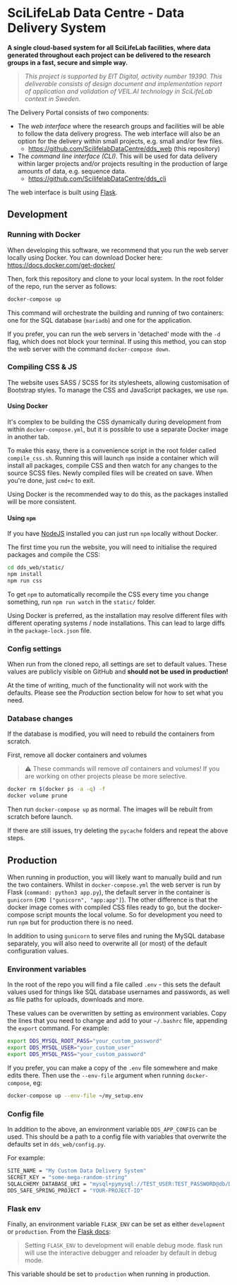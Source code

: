 # SciLifeLab Data Centre - Data Delivery System

**A single cloud-based system for all SciLifeLab facilities, where data generated throughout each project can be delivered to the research groups in a fast, secure and simple way.**

> _This project is supported by EIT Digital, activity number 19390. This deliverable consists of design document and implementation report of application and validation of VEIL.AI technology in SciLifeLab context in Sweden._

The Delivery Portal consists of two components:

* The _web interface_ where the research groups and facilities will be able to follow the data
delivery progress. The web interface will also be an option for the delivery within small
projects, e.g. small and/or few files.
  * <https://github.com/ScilifelabDataCentre/dds_web> (this repository)
* The _command line interface (CLI)_. This will be used for data delivery within larger projects
and/or projects resulting in the production of large amounts of data, e.g. sequence data.
  * <https://github.com/ScilifelabDataCentre/dds_cli>

The web interface is built using [Flask](https://flask.palletsprojects.com/en/2.0.x/).

## Development

### Running with Docker

When developing this software, we recommend that you run the web server locally using Docker.
You can download Docker here: <https://docs.docker.com/get-docker/>

Then, fork this repository and clone to your local system.
In the root folder of the repo, run the server as follows:

```bash
docker-compose up
```

This command will orchestrate the building and running of two containers:
one for the SQL database (`mariadb`) and one for the application.

If you prefer, you can run the web servers in 'detached' mode with the `-d` flag, which does not block your terminal.
If using this method, you can stop the web server with the command `docker-compose down`.

### Compiling CSS & JS

The website uses SASS / SCSS for its stylesheets, allowing customisation of Bootstrap styles.
To manage the CSS and JavaScript packages, we use `npm`.

#### Using Docker

It's complex to be building the CSS dynamically during development from within `docker-compose.yml`,
but it is possible to use a separate Docker image in another tab.

To make this easy, there is a convenience script in the root folder called `compile_css.sh`.
Running this will launch `npm` inside a container which will install all packages, compile CSS
and then watch for any changes to the source SCSS files. Newly compiled files will be created on save.
When you're done, just `cmd+c` to exit.

Using Docker is the recommended way to do this, as the packages installed will be more consistent.

#### Using `npm`

If you have [NodeJS](https://nodejs.org/en/download/) installed you can just run `npm` locally without Docker.

The first time you run the website, you will need to initialise the required packages and compile the CSS:

```bash
cd dds_web/static/
npm install
npm run css
```

To get `npm` to automatically recompile the CSS every time you change something,
run `npm run watch` in the `static/` folder.

Using Docker is preferred, as the installation may resolve different files with different
operating systems / node installations. This can lead to large diffs in the `package-lock.json` file.

### Config settings

When run from the cloned repo, all settings are set to default values.
These values are publicly visible on GitHub and **should not be used in production!**

At the time of writing, much of the functionality will not work with the defaults.
Please see the _Production_ section below for how to set what you need.

### Database changes

If the database is modified, you will need to rebuild the containers from scratch.

First, remove all docker containers and volumes

> :warning: These commands will remove _all_ containers and volumes!
> If you are working on other projects please be more selective.

```bash
docker rm $(docker ps -a -q) -f
docker volume prune
```

Then run `docker-compose up` as normal. The images will be rebuilt from scratch before launch.

If there are still issues, try deleting the `pycache` folders and repeat the above steps.

## Production

When running in production, you will likely want to manually build and run the two containers.
Whilst in `docker-compose.yml` the web server is run by Flask (`command: python3 app.py`),
the default server in the container is `gunicorn` (`CMD ["gunicorn", "app:app"]`).
The other difference is that the docker image comes with compiled CSS files ready to go,
but the docker-compose script mounts the local volume. So for development you need to run `npm`
but for production there is no need.

In addition to using `gunicorn` to serve files and runing the MySQL database separately,
you will also need to overwrite all (or most) of the default configuration values.

### Environment variables

In the root of the repo you will find a file called `.env` - this sets the default values used for things like SQL database usernames and passwords, as well as file paths for uploads, downloads and more.

These values can be overwritten by setting as environment variables.
Copy the lines that you need to change and add to your `~/.bashrc` file, appending the `export` command.
For example:

```bash
export DDS_MYSQL_ROOT_PASS="your_custom_password"
export DDS_MYSQL_USER="your_custom_user"
export DDS_MYSQL_PASS="your_custom_password"
```

If you prefer, you can make a copy of the `.env` file somewhere and make edits there.
Then use the `--env-file` argument when running `docker-compose`, eg:

```bash
docker-compose up --env-file ~/my_setup.env
```

### Config file

In addition to the above, an environment variable `DDS_APP_CONFIG` can be used.
This should be a path to a config file with variables that overwrite the defaults set in `dds_web/config.py`.

For example:

```bash
SITE_NAME = "My Custom Data Delivery System"
SECRET_KEY = "some-mega-random-string"
SQLALCHEMY_DATABASE_URI = "mysql+pymysql://TEST_USER:TEST_PASSWORD@db/DeliverySystem"
DDS_SAFE_SPRING_PROJECT = "YOUR-PROJECT-ID"
```

### Flask env

Finally, an environment variable `FLASK_ENV` can be set as either `development` or `production`.
From the [Flask docs](https://flask.palletsprojects.com/en/2.0.x/config/#environment-and-debug-features):

> Setting `FLASK_ENV` to development will enable debug mode.
> flask run will use the interactive debugger and reloader by default in debug mode.

This variable should be set to `production` when running in production.
